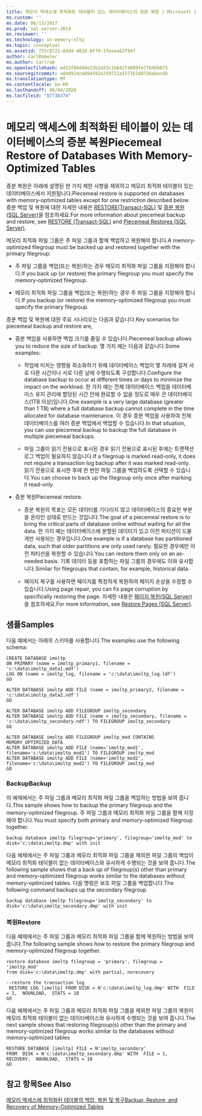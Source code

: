 ```yaml
---
title: 메모리 액세스에 최적화된 테이블이 있는 데이터베이스의 증분 복원 | Microsoft 문서
ms.custom: ''
ms.date: 06/13/2017
ms.prod: sql-server-2014
ms.reviewer: ''
ms.technology: in-memory-oltp
ms.topic: conceptual
ms.assetid: 732c9721-8dd4-481d-8ff9-1feaaa63f84f
author: CarlRabeler
ms.author: carlrab
ms.openlocfilehash: ed23f08d40e23b1d43c1b642f4089fe77646b675
ms.sourcegitcommit: ad4d92dce894592a259721a1571b1d8736abacdb
ms.translationtype: MT
ms.contentlocale: ko-KR
ms.lasthandoff: 08/04/2020
ms.locfileid: "87738374"
---
```

# <a name="piecemeal-restore-of-databases-with-memory-optimized-tables"></a><span data-ttu-id="27d36-102">메모리 액세스에 최적화된 테이블이 있는 데이터베이스의 증분 복원</span><span class="sxs-lookup"><span data-stu-id="27d36-102">Piecemeal Restore of Databases With Memory-Optimized Tables</span></span>
  <span data-ttu-id="27d36-103">증분 복원은 아래에 설명된 한 가지 제한 사항을 제외하고 메모리 최적화 테이블이 있는 데이터베이스에서 지원됩니다.</span><span class="sxs-lookup"><span data-stu-id="27d36-103">Piecemeal restore is supported on databases with memory-optimized tables except for one restriction described below.</span></span> <span data-ttu-id="27d36-104">증분 백업 및 복원에 대한 자세한 내용은 [RESTORE&#40;Transact-SQL&#41;](/sql/t-sql/statements/restore-statements-transact-sql) 및 [증분 복원&#40;SQL Server&#41;](../backup-restore/piecemeal-restores-sql-server.md)을 참조하세요.</span><span class="sxs-lookup"><span data-stu-id="27d36-104">For more information about piecemeal backup and restore, see [RESTORE &#40;Transact-SQL&#41;](/sql/t-sql/statements/restore-statements-transact-sql) and [Piecemeal Restores &#40;SQL Server&#41;](../backup-restore/piecemeal-restores-sql-server.md).</span></span>  
  
 <span data-ttu-id="27d36-105">메모리 최적화 파일 그룹은 주 파일 그룹과 함께 백업하고 복원해야 합니다.</span><span class="sxs-lookup"><span data-stu-id="27d36-105">A memory-optimized filegroup must be backed up and restored together with the primary filegroup:</span></span>  
  
-   <span data-ttu-id="27d36-106">주 파일 그룹을 백업(또는 복원)하는 경우 메모리 최적화 파일 그룹을 지정해야 합니다.</span><span class="sxs-lookup"><span data-stu-id="27d36-106">If you back up (or restore) the primary filegroup you must specify the memory-optimized filegroup.</span></span>  
  
-   <span data-ttu-id="27d36-107">메모리 최적화 파일 그룹을 백업(또는 복원)하는 경우 주 파일 그룹을 지정해야 합니다.</span><span class="sxs-lookup"><span data-stu-id="27d36-107">If you backup (or restore) the memory-optimized filegroup you must specify the primary filegroup.</span></span>  
  
 <span data-ttu-id="27d36-108">증분 백업 및 복원에 대한 주요 시나리오는 다음과 같습니다.</span><span class="sxs-lookup"><span data-stu-id="27d36-108">Key scenarios for piecemeal backup and restore are,</span></span>  
  
-   <span data-ttu-id="27d36-109">증분 백업을 사용하면 백업 크기를 줄일 수 있습니다.</span><span class="sxs-lookup"><span data-stu-id="27d36-109">Piecemeal backup allows you to reduce the size of backup.</span></span> <span data-ttu-id="27d36-110">몇 가지 예는 다음과 같습니다.</span><span class="sxs-lookup"><span data-stu-id="27d36-110">Some examples:</span></span>  
  
    -   <span data-ttu-id="27d36-111">작업에 미치는 영향을 최소화하기 위해 데이터베이스 백업이 몇 차례에 걸쳐 서로 다른 시간이나 서로 다른 날에 수행되도록 구성합니다.</span><span class="sxs-lookup"><span data-stu-id="27d36-111">Configure the database backup to occur at different times or days to minimize the impact on the workload.</span></span> <span data-ttu-id="27d36-112">한 가지 예는 전체 데이터베이스 백업을 데이터베이스 유지 관리에 할당된 시간 안에 완료할 수 없을 정도로 매우 큰 데이터베이스(1TB 이상)입니다.</span><span class="sxs-lookup"><span data-stu-id="27d36-112">One example is a very large database (greater than 1 TB) where a full database backup cannot complete in the time allocated for database maintenance.</span></span> <span data-ttu-id="27d36-113">이 경우 증분 백업을 사용하여 전체 데이터베이스를 여러 증분 백업에서 백업할 수 있습니다.</span><span class="sxs-lookup"><span data-stu-id="27d36-113">In that situation, you can use piecemeal backup to backup the full database in multiple piecemeal backups.</span></span>  
  
    -   <span data-ttu-id="27d36-114">파일 그룹이 읽기 전용으로 표시된 경우 읽기 전용으로 표시된 후에는 트랜잭션 로그 백업이 필요하지 않습니다.</span><span class="sxs-lookup"><span data-stu-id="27d36-114">If a filegroup is marked read-only, it does not require a transaction log backup after it was marked read-only.</span></span> <span data-ttu-id="27d36-115">읽기 전용으로 표시한 후에 한 번만 파일 그룹을 백업하도록 선택할 수 있습니다.</span><span class="sxs-lookup"><span data-stu-id="27d36-115">You can choose to back up the filegroup only once after marking it read-only.</span></span>  
  
-   <span data-ttu-id="27d36-116">증분 복원</span><span class="sxs-lookup"><span data-stu-id="27d36-116">Piecemeal restore.</span></span>  
  
    -   <span data-ttu-id="27d36-117">증분 복원의 목표는 모든 데이터를 기다리지 않고 데이터베이스의 중요한 부분을 온라인 상태로 만드는 것입니다.</span><span class="sxs-lookup"><span data-stu-id="27d36-117">The goal of a piecemeal restore is to bring the critical parts of database online without waiting for all the data.</span></span> <span data-ttu-id="27d36-118">한 가지 예는 데이터베이스에 분할된 데이터가 있고 이전 파티션이 드물게만 사용되는 경우입니다.</span><span class="sxs-lookup"><span data-stu-id="27d36-118">One example is if a database has partitioned data, such that older partitions are only used rarely.</span></span> <span data-ttu-id="27d36-119">필요한 경우에만 이전 파티션을 복원할 수 있습니다.</span><span class="sxs-lookup"><span data-stu-id="27d36-119">You can restore them only on an as-needed basis.</span></span> <span data-ttu-id="27d36-120">기록 데이터 등을 포함하는 파일 그룹의 경우에도 이와 유사합니다.</span><span class="sxs-lookup"><span data-stu-id="27d36-120">Similar for filegroups that contain, for example, historical data.</span></span>  
  
    -   <span data-ttu-id="27d36-121">페이지 복구를 사용하면 페이지를 특정하게 복원하여 페이지 손상을 수정할 수 있습니다.</span><span class="sxs-lookup"><span data-stu-id="27d36-121">Using page repair, you can fix page corruption by specifically restoring the page.</span></span> <span data-ttu-id="27d36-122">자세한 내용은 [페이지 복원&#40;SQL Server&#41;](../backup-restore/restore-pages-sql-server.md)을 참조하세요.</span><span class="sxs-lookup"><span data-stu-id="27d36-122">For more information, see [Restore Pages &#40;SQL Server&#41;](../backup-restore/restore-pages-sql-server.md).</span></span>  
  
## <a name="samples"></a><span data-ttu-id="27d36-123">샘플</span><span class="sxs-lookup"><span data-stu-id="27d36-123">Samples</span></span>  
 <span data-ttu-id="27d36-124">다음 예에서는 아래의 스키마를 사용합니다.</span><span class="sxs-lookup"><span data-stu-id="27d36-124">The examples use the following schema:</span></span>  
  
```  
CREATE DATABASE imoltp  
ON PRIMARY (name = imoltp_primary1, filename = 'c:\data\imoltp_data1.mdf')  
LOG ON (name = imoltp_log, filename = 'c:\data\imoltp_log.ldf')  
GO  
  
ALTER DATABASE imoltp ADD FILE (name = imoltp_primary2, filename = 'c:\data\imoltp_data2.ndf')  
GO  
  
ALTER DATABASE imoltp ADD FILEGROUP imoltp_secondary  
ALTER DATABASE imoltp ADD FILE (name = imoltp_secondary, filename = 'c:\data\imoltp_secondary.ndf') TO FILEGROUP imoltp_secondary  
GO  
  
ALTER DATABASE imoltp ADD FILEGROUP imoltp_mod CONTAINS MEMORY_OPTIMIZED_DATA   
ALTER DATABASE imoltp ADD FILE (name='imoltp_mod1', filename='c:\data\imoltp_mod1') TO FILEGROUP imoltp_mod   
ALTER DATABASE imoltp ADD FILE (name='imoltp_mod2', filename='c:\data\imoltp_mod2') TO FILEGROUP imoltp_mod   
GO  
```  
  
### <a name="backup"></a><span data-ttu-id="27d36-125">Backup</span><span class="sxs-lookup"><span data-stu-id="27d36-125">Backup</span></span>  
 <span data-ttu-id="27d36-126">이 예제에서는 주 파일 그룹과 메모리 최적화 파일 그룹을 백업하는 방법을 보여 줍니다.</span><span class="sxs-lookup"><span data-stu-id="27d36-126">This sample shows how to backup the primary filegroup and the memory-optimized filegroup.</span></span> <span data-ttu-id="27d36-127">주 파일 그룹과 메모리 최적화 파일 그룹을 함께 지정해야 합니다.</span><span class="sxs-lookup"><span data-stu-id="27d36-127">You must specify both primary and memory-optimized filegroup together.</span></span>  
  
```  
backup database imoltp filegroup='primary', filegroup='imoltp_mod' to disk='c:\data\imoltp.dmp' with init  
```  
  
 <span data-ttu-id="27d36-128">다음 예제에서는 주 파일 그룹과 메모리 최적화 파일 그룹을 제외한 파일 그룹의 백업이 메모리 최적화 테이블이 없는 데이터베이스와 유사하게 수행되는 것을 보여 줍니다.</span><span class="sxs-lookup"><span data-stu-id="27d36-128">The following sample shows that a back up of filegroup(s) other than primary and memory-optimized filegroup works similar to the databases without memory-optimized tables.</span></span> <span data-ttu-id="27d36-129">다음 명령은 보조 파일 그룹을 백업합니다.</span><span class="sxs-lookup"><span data-stu-id="27d36-129">The following command backups up the secondary filegroup</span></span>  
  
```  
backup database imoltp filegroup='imoltp_secondary' to disk='c:\data\imoltp_secondary.dmp' with init  
```  
  
### <a name="restore"></a><span data-ttu-id="27d36-130">복원</span><span class="sxs-lookup"><span data-stu-id="27d36-130">Restore</span></span>  
 <span data-ttu-id="27d36-131">다음 예제에서는 주 파일 그룹과 메모리 최적화 파일 그룹을 함께 복원하는 방법을 보여 줍니다.</span><span class="sxs-lookup"><span data-stu-id="27d36-131">The following sample shows how to restore the primary filegroup and memory-optimized filegroup together.</span></span>  
  
```  
restore database imoltp filegroup = 'primary', filegroup = 'imoltp_mod'   
from disk='c:\data\imoltp.dmp' with partial, norecovery  
  
--restore the transaction log  
 RESTORE LOG [imoltp] FROM DISK = N'c:\data\imoltp_log.dmp' WITH  FILE = 1,  NOUNLOAD,  STATS = 10  
GO  
```  
  
 <span data-ttu-id="27d36-132">다음 예제에서는 주 파일 그룹과 메모리 최적화 파일 그룹을 제외한 파일 그룹의 복원이 메모리 최적화 테이블이 없는 데이터베이스와 유사하게 수행되는 것을 보여 줍니다.</span><span class="sxs-lookup"><span data-stu-id="27d36-132">The next sample shows that restoring filegroup(s) other than the primary and memory-optimized filegroup works similar to the databases without memory-optimized tables</span></span>  
  
```  
RESTORE DATABASE [imoltp] FILE = N'imoltp_secondary'   
FROM  DISK = N'c:\data\imoltp_secondary.dmp' WITH  FILE = 1,  RECOVERY,  NOUNLOAD,  STATS = 10  
GO  
```  
  
## <a name="see-also"></a><span data-ttu-id="27d36-133">참고 항목</span><span class="sxs-lookup"><span data-stu-id="27d36-133">See Also</span></span>  
 [<span data-ttu-id="27d36-134">메모리 액세스에 최적화된 테이블의 백업, 복원 및 복구</span><span class="sxs-lookup"><span data-stu-id="27d36-134">Backup, Restore, and Recovery of Memory-Optimized Tables</span></span>](../../database-engine/backup-restore-and-recovery-of-memory-optimized-tables.md)  
  
  
